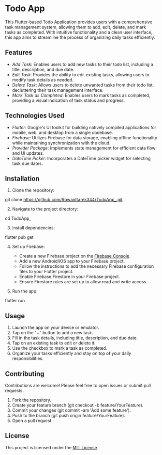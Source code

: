 # Todo App

This Flutter-based Todo Application provides users with a comprehensive task management system, allowing them to add, edit, delete, and mark tasks as completed. With intuitive functionality and a clean user interface, this app aims to streamline the process of organizing daily tasks efficiently.

## Features

- *Add Task*: Enables users to add new tasks to their todo list, including a title, description, and due date.
- *Edit Task*: Provides the ability to edit existing tasks, allowing users to modify task details as needed.
- *Delete Task*: Allows users to delete unwanted tasks from their todo list, decluttering their task management interface.
- *Mark Task as Completed*: Enables users to mark tasks as completed, providing a visual indication of task status and progress.

## Technologies Used

- *Flutter*: Google's UI toolkit for building natively compiled applications for mobile, web, and desktop from a single codebase.
- *Firebase*: Utilizes Firebase for data storage, enabling offline functionality while maintaining synchronization with the cloud.
- *Provider Package*: Implements state management for efficient data flow and UI updates.
- *DateTime Picker*: Incorporates a DateTime picker widget for selecting task due dates.

## Installation

1. Clone the repository:


git clone https://github.com/Rowanttarek344/TodoApp_.git


2. Navigate to the project directory:


cd TodoApp_


3. Install dependencies:


flutter pub get


4. Set up Firebase:

   - Create a new Firebase project on the [Firebase Console](https://console.firebase.google.com/).
   - Add a new Android/iOS app to your Firebase project.
   - Follow the instructions to add the necessary Firebase configuration files to your Flutter project.
   - Enable Firebase Firestore in your Firebase project.
   - Ensure Firestore rules are set up to allow read and write access.

5. Run the app:


flutter run


## Usage

1. Launch the app on your device or emulator.
2. Tap on the "+" button to add a new task.
3. Fill in the task details, including title, description, and due date.
4. Tap on an existing task to edit or delete it.
5. Use the checkbox to mark a task as completed.
6. Organize your tasks efficiently and stay on top of your daily responsibilities.

## Contributing

Contributions are welcome! Please feel free to open issues or submit pull requests.

1. Fork the repository.
2. Create your feature branch (git checkout -b feature/YourFeature).
3. Commit your changes (git commit -am 'Add some feature').
4. Push to the branch (git push origin feature/YourFeature).
5. Open a pull request.

## License

This project is licensed under the [MIT License](LICENSE).
